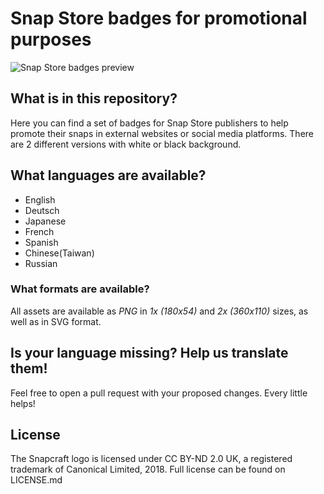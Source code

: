 # Snap Store badges for promotional purposes

![Snap Store badges preview](https://raw.githubusercontent.com/snapcore/snap-store-badges/master/badges-preview.png)

## What is in this repository?
Here you can find a set of badges for Snap Store publishers to help promote their snaps in external websites or social media platforms. There are 2 different versions with white or black background.

## What languages are available?
- English
- Deutsch
- Japanese
- French
- Spanish
- Chinese(Taiwan)
- Russian

### What formats are available?
All assets are available as _PNG_ in *1x (180x54)* and *2x (360x110)* sizes, as well as in SVG format.

## Is your language missing? Help us translate them!
Feel free to open a pull request with your proposed changes. Every little helps!

## License
The Snapcraft logo is licensed under CC BY-ND 2.0 UK, a registered trademark of Canonical Limited, 2018. Full license can be found on LICENSE.md
